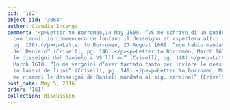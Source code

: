 ```yaml
---
pid: '162'
object_pid: '3064'
author: Claudia Insenga
comment: "<p>Letter to Borromeo,14 May 1609. “VS me schrive di un quadro d’Danielo,
  con leoni: io commencera de lontano il desseigno et aspettera altro aviso” (Crivelli,
  pg. 136).</p><p>Letter to Borromeo, 27 August 1609. “non habio mandato il disengo
  del Danielo” (Crivelli, pg. 146).</p><p>Letter to Borromeo, March 1610. “io manda
  le disseigni del Danielo a VS lll.mo” (Crivelli, pg. 148).</p><p>Letter to Borromeo,
  March 1610. “Io me vergoini d’aver tartato tanto per inviare le desseigni del Daniel
  in laissi de lioni” (Crivelli, pg. 149).</p><p>Letter to Borromeo, May 1610. “VS
  me rimandi le desseigni de Danieli mandato al sig. cardinal” (Crivelli pg. 153).</p>"
post_date: May 5, 2016
order: '161'
collection: discussion
---
```

